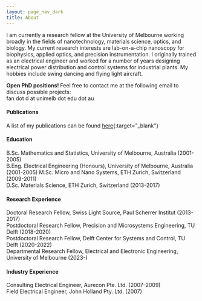 ```yaml
---
layout: page_nav_dark
title: About
---
```


I am currently a research fellow at the University of Melbourne working broadly in the fields of nanotechnology, materials science, optics, and biology. My current research interests are lab-on-a-chip nanoscopy for biophysics, applied optics, and precision instrumentation. I originally trained as an electrical engineer and worked for a number of years designing electrical power distribution and control systems for industrial plants. My hobbies include swing dancing and flying light aircraft.

<b> Open PhD positions! </b> Feel free to contact me at the following email to discuss possible projects: <br />
fan dot d at unimelb dot edu dot au

#### Publications

A list of my publications can be found [here](https://scholar.google.com/citations?user=kRzcs9YAAAAJ&hl=en){:target="_blank"}

#### Education

B.Sc. Mathematics and Statistics, University of Melbourne, Australia (2001-2005)  
B.Eng. Electrical Engineering (Honours), University of Melbourne, Australia (2001-2005)
M.Sc. Micro and Nano Systems, ETH Zurich, Switzerland (2009-2011)  
D.Sc. Materials Science, ETH Zurich, Switzerland (2013-2017)  

#### Research Experience

Doctoral Research Fellow, Swiss Light Source, Paul Scherrer Institut (2013-2017) <br />
Postdoctoral Research Fellow, Precision and Microsystems Engineering, TU Delft (2018-2020) <br />
Postdoctoral Research Fellow, Delft Center for Systems and Control, TU Delft (2020-2022) <br />
Departmental Research Fellow, Electrical and Electronic Engineering, University of Melbourne (2023-)

#### Industry Experience
Consulting Electrical Engineer, Aurecon Pte. Ltd. (2007-2009) <br />
Field Electrical Engineer, John Holland Pty. Ltd. (2007)
